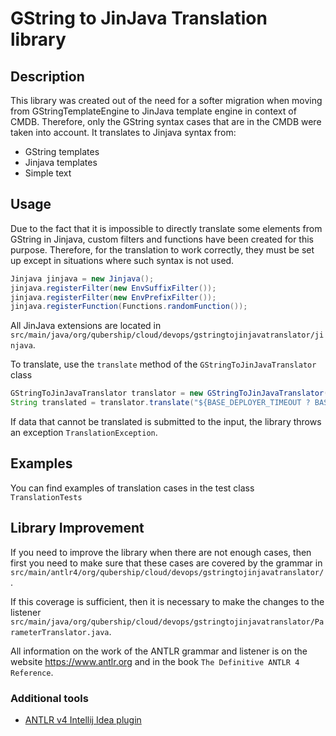 # GString to JinJava Translation library
## Description
This library was created out of the need for a softer migration when moving from GStringTemplateEngine to JinJava template engine in context of CMDB. Therefore, only the GString syntax cases that are in the CMDB were taken into account.
It translates to Jinjava syntax from:
- GString templates
- Jinjava templates
- Simple text
## Usage
Due to the fact that it is impossible to directly translate some elements from GString in Jinjava, custom filters and functions have been created for this purpose. Therefore, for the translation to work correctly, they must be set up except in situations where such syntax is not used.
```java
Jinjava jinjava = new Jinjava();
jinjava.registerFilter(new EnvSuffixFilter());
jinjava.registerFilter(new EnvPrefixFilter());
jinjava.registerFunction(Functions.randomFunction());
```

All JinJava extensions are located in `src/main/java/org/qubership/cloud/devops/gstringtojinjavatranslator/jinjava`.

To translate, use the `translate` method of the `GStringToJinJavaTranslator` class
```java
GStringToJinJavaTranslator translator = new GStringToJinJavaTranslator();
String translated = translator.translate("${BASE_DEPLOYER_TIMEOUT ? BASE_DEPLOYER_TIMEOUT : 1}");
```
If data that cannot be translated is submitted to the input, the library throws an exception `TranslationException`.
## Examples
You can find examples of translation cases in the test class `TranslationTests`
## Library Improvement
If you need to improve the library when there are not enough cases, then first you need to make sure that these cases are covered by the grammar in `src/main/antlr4/org/qubership/cloud/devops/gstringtojinjavatranslator/`.

If this coverage is sufficient, then it is necessary to make the changes to the listener `src/main/java/org/qubership/cloud/devops/gstringtojinjavatranslator/ParameterTranslator.java`.

All information on the work of the ANTLR grammar and listener is on the website https://www.antlr.org and in the book `The Definitive ANTLR 4 Reference`.
### Additional tools
 - [ANTLR v4 Intellij Idea plugin](https://plugins.jetbrains.com/plugin/7358-antlr-v4)